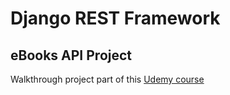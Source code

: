 # Django REST Framework
## eBooks API Project

Walkthrough project part of this [Udemy course](https://www.udemy.com/course/the-complete-guide-to-django-rest-framework-and-vue-js/)